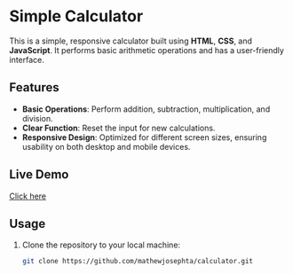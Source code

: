 # Simple Calculator

This is a simple, responsive calculator built using **HTML**, **CSS**, and **JavaScript**. It performs basic arithmetic operations and has a user-friendly interface.

## Features

- **Basic Operations**: Perform addition, subtraction, multiplication, and division.
- **Clear Function**: Reset the input for new calculations.
- **Responsive Design**: Optimized for different screen sizes, ensuring usability on both desktop and mobile devices.

## Live Demo

[Click here](https://mathewjosephta.github.io/Calculator/)

## Usage

1. Clone the repository to your local machine:
   ```bash
   git clone https://github.com/mathewjosephta/calculator.git
